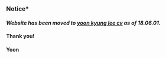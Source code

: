 

### Notice*

#### _Website has been moved to [yoon kyung lee cv](http://yoonlee78.github.io) as of 18.06.01._

#### Thank you!

#### Yoon

